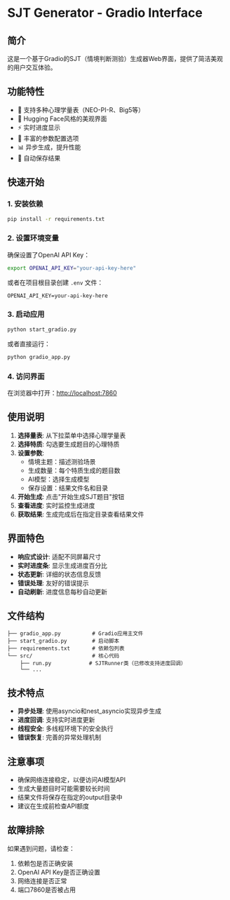# SJT Generator - Gradio Interface

## 简介

这是一个基于Gradio的SJT（情境判断测验）生成器Web界面，提供了简洁美观的用户交互体验。

## 功能特性

- 🎯 支持多种心理学量表（NEO-PI-R、Big5等）
- 🎨 Hugging Face风格的美观界面
- ⚡ 实时进度显示
- 🔧 丰富的参数配置选项
- 📊 异步生成，提升性能
- 💾 自动保存结果

## 快速开始

### 1. 安装依赖

```bash
pip install -r requirements.txt
```

### 2. 设置环境变量

确保设置了OpenAI API Key：

```bash
export OPENAI_API_KEY="your-api-key-here"
```

或者在项目根目录创建 `.env` 文件：

```
OPENAI_API_KEY=your-api-key-here
```

### 3. 启动应用

```bash
python start_gradio.py
```

或者直接运行：

```bash
python gradio_app.py
```

### 4. 访问界面

在浏览器中打开：[http://localhost:7860](http://localhost:7860)

## 使用说明

1. **选择量表**: 从下拉菜单中选择心理学量表
2. **选择特质**: 勾选要生成题目的心理特质
3. **设置参数**:
   - 情境主题：描述测验场景
   - 生成数量：每个特质生成的题目数
   - AI模型：选择生成模型
   - 保存设置：结果文件名和目录
4. **开始生成**: 点击"开始生成SJT题目"按钮
5. **查看进度**: 实时监控生成进度
6. **获取结果**: 生成完成后在指定目录查看结果文件

## 界面特色

- **响应式设计**: 适配不同屏幕尺寸
- **实时进度条**: 显示生成进度百分比
- **状态更新**: 详细的状态信息反馈
- **错误处理**: 友好的错误提示
- **自动刷新**: 进度信息每秒自动更新

## 文件结构

```
├── gradio_app.py          # Gradio应用主文件
├── start_gradio.py        # 启动脚本
├── requirements.txt       # 依赖包列表
└── src/                   # 核心代码
    ├── run.py            # SJTRunner类（已修改支持进度回调）
    └── ...
```

## 技术特点

- **异步处理**: 使用asyncio和nest_asyncio实现异步生成
- **进度回调**: 支持实时进度更新
- **线程安全**: 多线程环境下的安全执行
- **错误恢复**: 完善的异常处理机制

## 注意事项

- 确保网络连接稳定，以便访问AI模型API
- 生成大量题目时可能需要较长时间
- 结果文件将保存在指定的output目录中
- 建议在生成前检查API额度

## 故障排除

如果遇到问题，请检查：

1. 依赖包是否正确安装
2. OpenAI API Key是否正确设置
3. 网络连接是否正常
4. 端口7860是否被占用